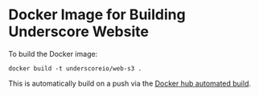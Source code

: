 # Docker Image for Building Underscore Website

To build the Docker image:

`docker build -t underscoreio/web-s3 .`

This is automatically build on a push via
the [Docker hub automated build](https://hub.docker.com/r/underscoreio/web-s3/builds/).


